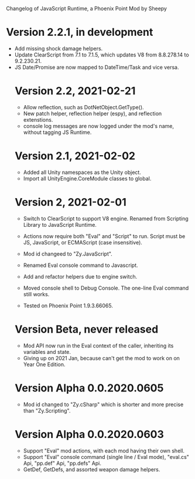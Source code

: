 Changelog of JavaScript Runtime, a Phoenix Point Mod by Sheepy

# Version 2.2.1, in development

* Add missing shock damage helpers.
* Update ClearScript from 7.1 to 7.1.5, which updates V8 from 8.8.278.14 to 9.2.230.21.
* JS Date/Promise are now mapped to DateTime/Task<object> and vice versa.

# Version 2.2, 2021-02-21

* Allow reflection, such as DotNetObject.GetType().
* New patch helper, reflection helper (espy), and reflection extenstions.
* console log messages are now logged under the mod's name, without tagging JS Runtime.

# Version 2.1, 2021-02-02

* Added all Unity namespaces as the Unity object.
* Import all UnityEngine.CoreModule classes to global.

# Version 2, 2021-02-01

* Switch to ClearScript to support V8 engine.  Renamed from Scripting Library to JavaScript Runtime.
* Actions now require both "Eval" and "Script" to run. Script must be JS, JavaScript, or ECMAScript (case insensitive).
* Mod id changeed to "Zy.JavaScript".
* Renamed Eval console command to Javascript.

* Add and refactor helpers due to engine switch.
* Moved console shell to Debug Console.  The one-line Eval command still works.
* Tested on Phoenix Point 1.9.3.66065.

# Version Beta, never released

* Mod API now run in the Eval context of the caller, inheriting its variables and state.
* Giving up on 2021 Jan, because can't get the mod to work on on Year One Edition.

# Version Alpha 0.0.2020.0605

* Mod id changed to "Zy.cSharp" which is shorter and more precise than "Zy.Scripting".

# Version Alpha 0.0.2020.0603

* Support "Eval" mod actions, with each mod having their own shell.
* Support "Eval" console command (single line / Eval mode), "eval.cs" Api, "pp.def" Api, "pp.defs" Api.
* GetDef, GetDefs, and assorted weapon damage helpers.